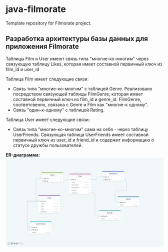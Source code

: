 
# java-filmorate
Template repository for Filmorate project.

## Разработка архитектуры базы данных для приложения Filmorate

Таблицы Film и User имеют связь типа "многие-ко-многим" через связующую таблицу Likes, которая имеет составной первичный ключ из film_id и user_id

Таблица Film имеет следующие связи: 
- Связь типа "многие-ко-многим" с таблицей Genre. Реализовано посредством связующей таблицы FilmGenre, которая имеет составной первичный ключ из film_id и genre_id.
FilmGenre, соответсвенно, связана с Genre и Film как "многие-к одному".
- Связь "один-к-одному" с таблицой Rating. 

Таблица User имеет следующие связи:
- Связь типа "многие-ко-многим" сама на себя - через таблицу UserFriends. Связующая таблица UserFriends имеет составной первичный ключ из user_id и friend_id и содержит информацию о статусе дружбы пользователей.

**ЕR-диаграмма:**
![ER-диаграмма](https://github.com/RomanZbruev/java-filmorate/blob/main/drawSQL-export-2022-07-24_13_08.png)
